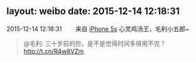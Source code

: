 layout: weibo
date: 2015-12-14 12:18:31
---
<meta name="referrer" content="no-referrer" />

2015-12-14 12:18:31  &nbsp;&nbsp;&nbsp;&nbsp;&nbsp;&nbsp; 来自 <a href="sinaweibo://customweibosource" rel="nofollow">iPhone 5s</a>
心灵鸡汤王，毛利小五郎~
>  @毛利: 三十岁前的你，是不是觉得时间多得用不完？http://t.cn/R4w8VZm ​​​
